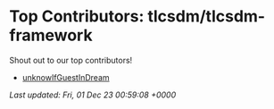 # Top Contributors: tlcsdm/tlcsdm-framework
Shout out to our top contributors!

- [unknowIfGuestInDream](https://github.com/unknowIfGuestInDream)


_Last updated: Fri, 01 Dec 23 00:59:08 +0000_